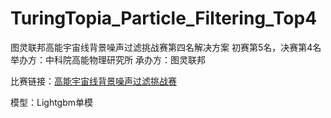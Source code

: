 # TuringTopia_Particle_Filtering_Top4
图灵联邦高能宇宙线背景噪声过滤挑战赛第四名解决方案
初赛第5名，决赛第4名
举办方：中科院高能物理研究所
承办方：图灵联邦

比赛链接：[高能宇宙线背景噪声过滤挑战赛](https://www.turingtopia.com/competitionnew/detail/e771814b400a4db383183ae48f2c048a/sketch)

模型：Lightgbm单模
